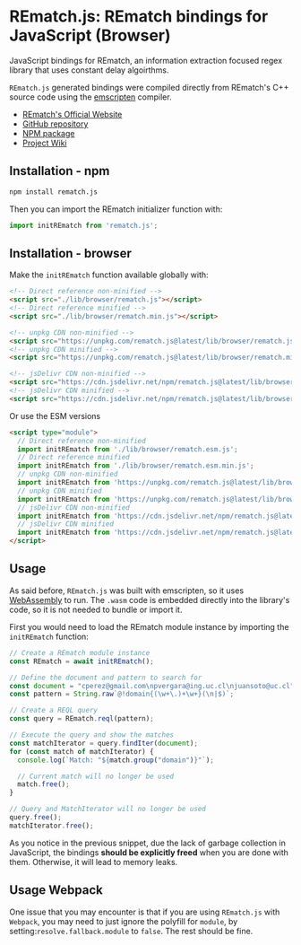 # REmatch.js: REmatch bindings for JavaScript (Browser)

JavaScript bindings for REmatch, an information extraction focused regex library that uses constant delay algoirthms.

`REmatch.js` generated bindings were compiled directly from REmatch's C++ source code using the [emscripten](https://emscripten.org/) compiler.

* [REmatch's Official Website](https://rematch.cl)
* [GitHub repository](https://github.com/REmatchChile/REmatch.js)
* [NPM package](https://www.npmjs.com/package/REmatch.js)
* [Project Wiki](https://github.com/REmatchChile/REmatch/wiki)

## Installation - npm

```bash
npm install rematch.js
```

Then you can import the REmatch initializer function with:

```js
import initREmatch from 'rematch.js';
```

## Installation - browser

Make the `initREmatch` function available globally with:

```html
<!-- Direct reference non-minified -->
<script src="./lib/browser/rematch.js"></script>
<!-- Direct reference minified -->
<script src="./lib/browser/rematch.min.js"></script>

<!-- unpkg CDN non-minified -->
<script src="https://unpkg.com/rematch.js@latest/lib/browser/rematch.js"></script>
<!-- unpkg CDN minified -->
<script src="https://unpkg.com/rematch.js@latest/lib/browser/rematch.min.js"></script>

<!-- jsDelivr CDN non-minified -->
<script src="https://cdn.jsdelivr.net/npm/rematch.js@latest/lib/browser/rematch.js"></script>
<!-- jsDelivr CDN minified -->
<script src="https://cdn.jsdelivr.net/npm/rematch.js@latest/lib/browser/rematch.min.js"></script>
```

Or use the ESM versions

```html
<script type="module">
  // Direct reference non-minified
  import initREmatch from './lib/browser/rematch.esm.js';
  // Direct reference minified
  import initREmatch from './lib/browser/rematch.esm.min.js';
  // unpkg CDN non-minified
  import initREmatch from 'https://unpkg.com/rematch.js@latest/lib/browser/rematch.esm.js';
  // unpkg CDN minified
  import initREmatch from 'https://unpkg.com/rematch.js@latest/lib/browser/rematch.esm.min.js';
  // jsDelivr CDN non-minified
  import initREmatch from 'https://cdn.jsdelivr.net/npm/rematch.js@latest/lib/browser/rematch.esm.js';
  // jsDelivr CDN minified
  import initREmatch from 'https://cdn.jsdelivr.net/npm/rematch.js@latest/lib/browser/rematch.esm.min.js';
</script>
```

## Usage

As said before, `REmatch.js` was built with emscripten, so it uses [WebAssembly](https://developer.mozilla.org/en-US/docs/WebAssembly) to run. The `.wasm` code is embedded directly into the library's code, so it is not needed to bundle or import it.

First you would need to load the REmatch module instance by importing the `initREmatch` function:

```js
// Create a REmatch module instance
const REmatch = await initREmatch();

// Define the document and pattern to search for
const document = "cperez@gmail.com\npvergara@ing.uc.cl\njuansoto@uc.cl";
const pattern = String.raw`@!domain{(\w+\.)+\w+}(\n|$)`;

// Create a REQL query
const query = REmatch.reql(pattern);

// Execute the query and show the matches
const matchIterator = query.findIter(document);
for (const match of matchIterator) {
  console.log(`Match: "${match.group("domain")}"`);

  // Current match will no longer be used
  match.free();
}

// Query and MatchIterator will no longer be used
query.free();
matchIterator.free();
```

As you notice in the previous snippet, due the lack of garbage collection in JavaScript, the bindings **should be explicitly freed** when you are done with them. Otherwise, it will lead to memory leaks.

## Usage Webpack

One issue that you may encounter is that if you are using `REmatch.js` with `Webpack`, you may need to just ignore the polyfill for `module`, by setting:`resolve.fallback.module` to `false`. The rest should be fine.
